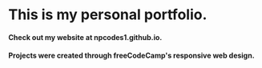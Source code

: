 # This is my personal portfolio. 

#### Check out my website at npcodes1.github.io.
#### Projects were created through freeCodeCamp's responsive web design.
